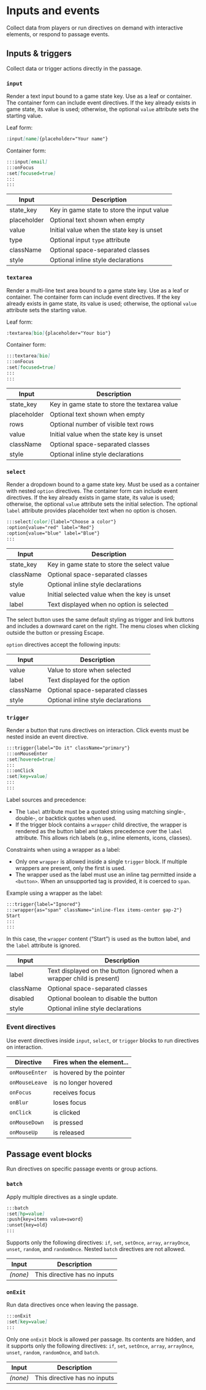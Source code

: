 # Inputs and events

Collect data from players or run directives on demand with interactive elements, or respond to passage events.

## Inputs & triggers

Collect data or trigger actions directly in the passage.

### `input`

Render a text input bound to a game state key. Use as a leaf or container. The container form can include event directives. If the key already exists in game state, its value is used; otherwise, the optional `value` attribute sets the starting value.

Leaf form:

```md
:input[name]{placeholder="Your name"}
```

Container form:

```md
:::input[email]
:::onFocus
:set[focused=true]
:::
:::
```

| Input       | Description                                |
| ----------- | ------------------------------------------ |
| state_key   | Key in game state to store the input value |
| placeholder | Optional text shown when empty             |
| value       | Initial value when the state key is unset  |
| type        | Optional input `type` attribute            |
| className   | Optional space-separated classes           |
| style       | Optional inline style declarations         |

### `textarea`

Render a multi-line text area bound to a game state key. Use as a leaf or container. The container form can include event directives. If the key already exists in game state, its value is used; otherwise, the optional `value` attribute sets the starting value.

Leaf form:

```md
:textarea[bio]{placeholder="Your bio"}
```

Container form:

```md
:::textarea[bio]
:::onFocus
:set[focused=true]
:::
:::
```

| Input       | Description                                   |
| ----------- | --------------------------------------------- |
| state_key   | Key in game state to store the textarea value |
| placeholder | Optional text shown when empty                |
| rows        | Optional number of visible text rows          |
| value       | Initial value when the state key is unset     |
| className   | Optional space-separated classes              |
| style       | Optional inline style declarations            |

### `select`

Render a dropdown bound to a game state key. Must be used as a container with nested `option` directives. The container form can include event directives. If the key already exists in game state, its value is used; otherwise, the optional `value` attribute sets the initial selection. The optional `label` attribute provides placeholder text when no option is chosen.

```md
:::select[color]{label="Choose a color"}
:option{value="red" label="Red"}
:option{value="blue" label="Blue"}
:::
```

| Input     | Description                                  |
| --------- | -------------------------------------------- |
| state_key | Key in game state to store the select value  |
| className | Optional space-separated classes             |
| style     | Optional inline style declarations           |
| value     | Initial selected value when the key is unset |
| label     | Text displayed when no option is selected    |

The select button uses the same default styling as trigger and link buttons and includes a downward caret on the right. The menu closes when clicking outside the button or pressing Escape.

`option` directives accept the following inputs:

| Input     | Description                        |
| --------- | ---------------------------------- |
| value     | Value to store when selected       |
| label     | Text displayed for the option      |
| className | Optional space-separated classes   |
| style     | Optional inline style declarations |

### `trigger`

Render a button that runs directives on interaction. Click events must be nested inside an event directive.

```md
:::trigger{label="Do it" className="primary"}
:::onMouseEnter
:set[hovered=true]
:::
:::onClick
:set[key=value]
:::
:::
```

Label sources and precedence:

- The `label` attribute must be a quoted string using matching single-, double-, or backtick quotes when used.
- If the trigger block contains a `wrapper` child directive, the wrapper is rendered as the button label and takes precedence over the `label` attribute. This allows rich labels (e.g., inline elements, icons, classes).

Constraints when using a wrapper as a label:

- Only one `wrapper` is allowed inside a single `trigger` block. If multiple wrappers are present, only the first is used.
- The wrapper used as the label must use an inline tag permitted inside a `<button>`. When an unsupported tag is provided, it is coerced to `span`.

Example using a wrapper as the label:

```md
:::trigger{label="Ignored"}
:::wrapper{as="span" className="inline-flex items-center gap-2"}
Start
:::
:::
```

In this case, the `wrapper` content (“Start”) is used as the button label, and the `label` attribute is ignored.

| Input     | Description                                                            |
| --------- | ---------------------------------------------------------------------- |
| label     | Text displayed on the button (ignored when a wrapper child is present) |
| className | Optional space-separated classes                                       |
| disabled  | Optional boolean to disable the button                                 |
| style     | Optional inline style declarations                                     |

### Event directives

Use event directives inside `input`, `select`, or `trigger` blocks to run directives on interaction.

| Directive      | Fires when the element... |
| -------------- | ------------------------- |
| `onMouseEnter` | is hovered by the pointer |
| `onMouseLeave` | is no longer hovered      |
| `onFocus`      | receives focus            |
| `onBlur`       | loses focus               |
| `onClick`      | is clicked                |
| `onMouseDown`  | is pressed                |
| `onMouseUp`    | is released               |

## Passage event blocks

Run directives on specific passage events or group actions.

### `batch`

Apply multiple directives as a single update.

```md
:::batch
:set[hp=value]
:push{key=items value=sword}
:unset{key=old}
:::
```

Supports only the following directives: `if`, `set`, `setOnce`, `array`, `arrayOnce`, `unset`, `random`, and `randomOnce`. Nested `batch` directives are not allowed.

| Input    | Description                  |
| -------- | ---------------------------- |
| _(none)_ | This directive has no inputs |

### `onExit`

Run data directives once when leaving the passage.

```md
:::onExit
:set[key=value]
:::
```

Only one `onExit` block is allowed per passage. Its contents are hidden, and it supports only the following directives: `if`, `set`, `setOnce`, `array`, `arrayOnce`, `unset`, `random`, `randomOnce`, and `batch`.

| Input    | Description                  |
| -------- | ---------------------------- |
| _(none)_ | This directive has no inputs |
